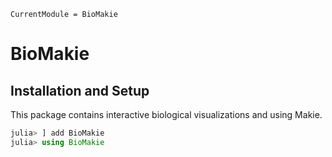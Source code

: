 ```@meta
CurrentModule = BioMakie
```

# BioMakie

## Installation and Setup

This package contains interactive biological visualizations and using Makie.

```julia
julia> ] add BioMakie
julia> using BioMakie
```
